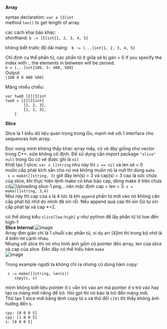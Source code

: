 **Array**  

syntax declaration: `var a [3]int`  
method `len()` to get length of array.

các cách khai báo khác:  
shorthand: `b := [5]int{1, 2, 3, 4, 5}`  

không biết trước độ dài mảng: ` b := [...]int{1, 2, 3, 4, 5}`  

Chỉ định cụ thể phần tử, các phần tử ở giữa sẽ bị gán = 0
If you specify the index with :, the elements in between will be zeroed.  
`b = [...]int{100, 3: 400, 500}`  
Output  
```[100 0 0 400 500]```  

Mảng nhiều chiều:  
```
var twoD [2][3]int
twoD = [2][3]int{
        {1, 2, 3},
        {1, 2, 3},
    }
```

**Slice**

Slice là 1 kiểu dữ liệu quan trọng trong Go, mạnh mẽ với 1 interface cho sequences hơn array.

Đọc xong mình không thấy khác array mấy, có vẻ đây giống như vector trong C++. size không cố định. 
Để sử dụng cần import package `"slice"`  
`null` trong Go có vẻ được ghi là `nil`  
Khởi tạo 1 slice:
`var s []string`
như này thì `s == nil` và len sẽ = 0  
muốn cấp phát kích sẵn cho nó mà không muốn nó là null thì dùng `make`  
` s = make([]string, 3)` giờ đây len(s) = 3 và cap(s) = 3
cap là sức chứa của slice, khi thực hiện lệnh make có khai báo cap, dòng make ở trên chưa có![Uploading slice-1.png…]()
 nên mặc định cap = len = 3. `s = make([]string, 3,4)`  
Như này thì cap của s là 4 tức là khi `append` phần tử mới vào nó không cần cấp phát bộ nhớ do mình đã xin rồi. Nếu append quá cap thì xin Go tự xin cấp phát lại và cap *=2.

có thể dùng kiểu `slice[low:high]` y như python để lấy phần tử từ low đến high-1  
**Slice Internal** 
![image](https://github.com/user-attachments/assets/0f8a6b55-328f-4bac-859b-cbc4267ff054)  
Array đơn giản chỉ là 1 chuỗi các phần tử, ví dụ arr [4]int thì trong bộ nhớ là 4 biến int cạnh nhau.  
Nhưng với slice thì nó như hình ảnh gồm có pointer đến array, len của slice và cap của slice. Đến đây có thể hiểu hàm `make`  
![image](https://github.com/user-attachments/assets/c36b6414-fff3-4c0e-a1ff-a5f1c397ef05)  

Trong example người ta không chỉ ra nhưng có dùng hàm copy: 
```
 c := make([]string, len(s))
    copy(c, s)
```
mình không biết liệu pointer ở c vẫn trỏ vào arr mà pointer ở s trỏ vào hay tạo ra mảng mới riêng để trỏ. Hỏi gpt thì nó bảo là trỏ đến mảng mới.  
Thử tạo 1 slice mới bằng lệnh copy từ s và thử đổi `c[0]` thì thấy không ảnh hưởng đến s.
```
cpy: [0 0 0 5]
cpy: [1 0 0 5]
s: [0 0 0 5]
```

